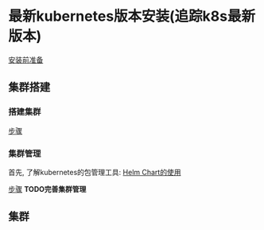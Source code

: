 # 最新kubernetes版本安装(追踪k8s最新版本)

[安装前准备](prepare/README.md)

## 集群搭建

### 搭建集群
[步骤](cluster%20build/README.md)

### 集群管理
首先, 了解kubernetes的包管理工具: [Helm Chart的使用](../Helm/README.md)

[步骤](admin/README.md)
**TODO完善集群管理**

## 集群